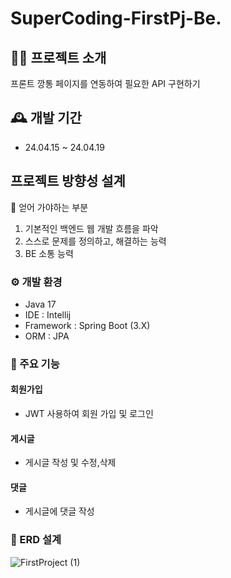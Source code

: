 # SuperCoding-FirstPj-Be.

## 👨‍💻 프로젝트 소개
프론트 깡통 페이지를 연동하여 필요한 API 구현하기

## 🕰️ 개발 기간
+ 24.04.15 ~ 24.04.19

## 프로젝트 방향성 설계
📃 얻어 가야하는 부분
1. 기본적인 백엔드 웹 개발 흐름을 파악
2. 스스로 문제를 정의하고, 해결하는 능력
3. BE 소통 능력

### ⚙️ 개발 환경
+ Java 17
+ IDE : Intellij
+ Framework : Spring Boot (3.X)
+ ORM : JPA

### 🔨 주요 기능
#### 회원가입
+ JWT 사용하여 회원 가입 및 로그인
#### 게시글
+ 게시글 작성 및 수정,삭제
#### 댓글
+ 게시글에 댓글 작성

### 📃 ERD 설계
![FirstProject (1)](https://github.com/leehagjoon/SuperCoding-FirstPj-Be./assets/105399835/3830d8ec-385d-45d3-9b20-6ef5cd986822)


